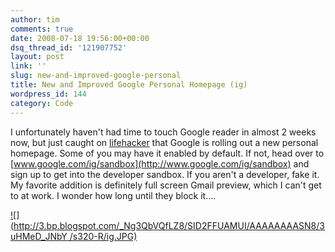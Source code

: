 ```yaml
---
author: tim
comments: true
date: 2008-07-18 19:56:00+00:00
dsq_thread_id: '121907752'
layout: post
link: ''
slug: new-and-improved-google-personal
title: New and Improved Google Personal Homepage (ig)
wordpress_id: 144
category: Code
---
```


I unfortunately haven't had time to touch Google reader in almost 2 weeks now,
but just caught on [lifehacker](http://lifehacker.com/398759/the-new-igoogle-gets-full+screen-gmail) that Google is rolling out a new personal homepage.
Some of you may have it enabled by default. If not, head over to
[www.google.com/ig/sandbox](http://www.google.com/ig/sandbox) and sign up to
get into the developer sandbox. If you aren't a developer, fake it. My
favorite addition is definitely full screen Gmail preview, which I can't get
to at work. I wonder how long until they block it....  
  

[![](http://3.bp.blogspot.com/_Ng3QbVQfLZ8/SID2FFUAMUI/AAAAAAAASN8/3uHMeD_JNbY
/s320-R/ig.JPG)](http://3.bp.blogspot.com/_Ng3QbVQfLZ8/SID2FFUAMUI/AAAAAAAASN8/Wr2BUjBqMs8/s1600-h/ig.JPG)
